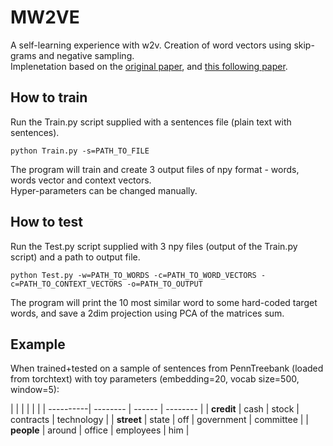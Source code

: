 # MW2VE
A self-learning experience with w2v. Creation of word vectors using skip-grams and negative sampling. \
Implenetation based on the [original paper](https://arxiv.org/abs/1301.3781), and [this following paper](https://arxiv.org/abs/1402.3722).

## How to train
Run the Train.py script supplied with a sentences file (plain text with sentences).
```
python Train.py -s=PATH_TO_FILE
```
The program will train and create 3 output files of npy format - words, words vector and context vectors.\
Hyper-parameters can be changed manually.

## How to test
Run the Test.py script supplied with 3 npy files (output of the Train.py script) and a path to output file.
```
python Test.py -w=PATH_TO_WORDS -c=PATH_TO_WORD_VECTORS -c=PATH_TO_CONTEXT_VECTORS -o=PATH_TO_OUTPUT
```
The program will print the 10 most similar word to some hard-coded target words, and save a 2dim projection using PCA of the matrices sum.

## Example
When trained+tested on a sample of sentences from PennTreebank (loaded from torchtext) with toy parameters (embedding=20, vocab size=500, window=5):

|     | |    |    |   |
| ----------| -------- | ------  | -------- |
| **credit** | cash | stock | contracts | technology |
| **street**    | state   |  off  |  government  | committee |
| **people**    | around   |  office  |  employees  | him |
